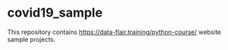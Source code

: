 # covid19_sample
This repository contains https://data-flair.training/python-course/ website sample projects.
